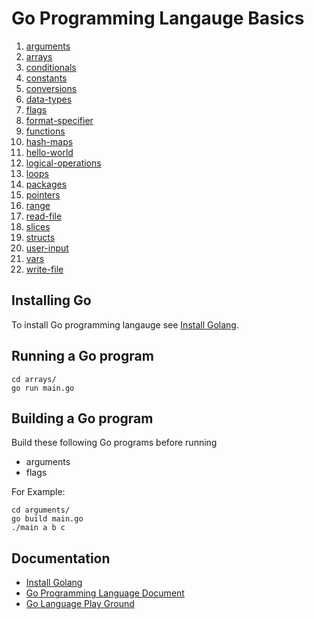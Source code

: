 # Go Programming Langauge Basics

1. [arguments](arguments/main.go)
1. [arrays](arrays/main.go)
1. [conditionals](conditionals/main.go)
1. [constants](constants/main.go)
1. [conversions](conversions/main.go)
1. [data-types](data-types/main.go)
1. [flags](flags/main.go)
1. [format-specifier](format-specifier/main.go)
1. [functions](functions/main.go)
1. [hash-maps](hash-maps/main.go)
1. [hello-world](hello-world/main.go)
1. [logical-operations](logical-operations/main.go)
1. [loops](loops/main.go)
1. [packages](packages/main.go)
1. [pointers](pointers/main.go)
1. [range](range/main.go)
1. [read-file](read-file/main.go)
1. [slices](slices/main.go)
1. [structs](structs/main.go)
1. [user-input](user-input/main.go)
1. [vars](vars/main.go)
1. [write-file](write-file/main.go)

## Installing Go 
To install Go programming langauge see [Install Golang](https://golang.org/doc/install).

## Running a Go program
```
cd arrays/
go run main.go 
```

## Building a Go program
Build these following Go programs before running 
- arguments
- flags

For Example:
```
cd arguments/
go build main.go
./main a b c   
```

## Documentation
- [Install Golang](https://golang.org/doc/install)
- [Go Programming Language Document](https://golang.org/doc/)
- [Go Language Play Ground](https://play.golang.org/)

